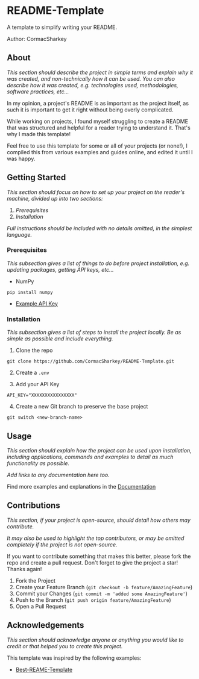 # README-Template

A template to simplify writing your README.

Author: CormacSharkey

## About

*This section should describe the project in simple terms and explain why it was created, and non-technically how it can be used. You can also describe how it was created, e.g. technologies used, methodologies, software practices, etc...*

In my opinion, a project's README is as important as the project itself, as such it is important to get it right without being overly complicated. 

While working on projects, I found myself struggling to create a README that was structured and helpful for a reader trying to understand it. That's why I made this template!

Feel free to use this template for some or all of your projects (or none!), I compiled this from various examples and guides online, and edited it until I was happy.

## Getting Started 

*This section should focus on how to set up your project on the reader's machine, divided up into two sections:*

1. *Prerequisites*
1. *Installation*

*Full instructions should be included with no details omitted, in the simplest language.*

### Prerequisites

*This subsection gives a list of things to do before project installation, e.g. updating packages, getting API keys, etc...*

- NumPy
````
pip install numpy
````

- [Example API Key](example.com)

### Installation

*This subsection gives a list of steps to install the project locally. Be as simple as possible and include everything.*

1. Clone the repo
````
git clone https://github.com/CormacSharkey/README-Template.git
````

2. Create a `.env`

3. Add your API Key
````
API_KEY="XXXXXXXXXXXXXXXX"
````

4. Create a new Git branch to preserve the base project
````
git switch <new-branch-name>
````

## Usage

*This section should explain how the project can be used upon installation, including applications, commands and examples to detail as much functionality as possible.*

*Add links to any documentation here too.*

Find more examples and explanations in the [Documentation](example.com)

## Contributions

*This section, if your project is open-source, should detail how others may contribute.*

*It may also be used to highlight the top contributors, or may be omitted completely if the project is not open-source.*

If you want to contribute something that makes this better, please fork the repo and create a pull request. Don't forget to give the project a star! Thanks again!

1. Fork the Project
2. Create your Feature Branch (`git checkout -b feature/AmazingFeature`)
3. Commit your Changes (`git commit -m 'added some AmazingFeature'`)
4. Push to the Branch (`git push origin feature/AmazingFeature`)
5. Open a Pull Request

## Acknowledgements

*This section should acknowledge anyone or anything you would like to credit or that helped you to create this project.*

This template was inspired by the following examples:
- [Best-REAME-Template](https://github.com/othneildrew/Best-README-Template)
